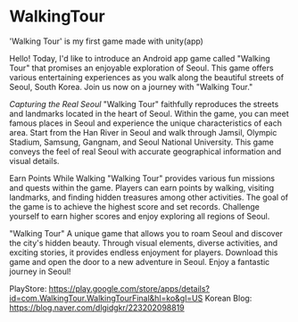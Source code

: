 # WalkingTour
'Walking Tour' is my first game made with unity(app)

Hello!
Today, I'd like to introduce an Android app game called "Walking Tour" that promises an enjoyable exploration of Seoul.
This game offers various entertaining experiences as you walk along the beautiful streets of Seoul, South Korea.
Join us now on a journey with "Walking Tour."

*Capturing the Real Seoul*
"Walking Tour" faithfully reproduces the streets and landmarks located in the heart of Seoul.
Within the game, you can meet famous places in Seoul and experience the unique characteristics of each area.
Start from the Han River in Seoul and walk through Jamsil, Olympic Stadium, Samsung, Gangnam, and Seoul National University.
This game conveys the feel of real Seoul with accurate geographical information and visual details.

Earn Points While Walking
"Walking Tour" provides various fun missions and quests within the game.
Players can earn points by walking, visiting landmarks, and finding hidden treasures among other activities.
The goal of the game is to achieve the highest score and set records.
Challenge yourself to earn higher scores and enjoy exploring all regions of Seoul.

"Walking Tour"
A unique game that allows you to roam Seoul and discover the city's hidden beauty.
Through visual elements, diverse activities, and exciting stories, it provides endless enjoyment for players.
Download this game and open the door to a new adventure in Seoul. Enjoy a fantastic journey in Seoul!

PlayStore: https://play.google.com/store/apps/details?id=com.WalkingTour.WalkingTourFinal&hl=ko&gl=US
Korean Blog: https://blog.naver.com/dlgidgkr/223202098819
